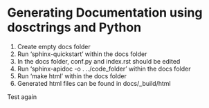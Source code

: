 # Generating Documentation using dosctrings and Python

1. Create empty docs folder
2. Run ‘sphinx-quickstart’ within the docs folder
3. In the docs folder, conf.py and index.rst should be edited
4. Run ‘sphinx-apidoc -o . ../code_folder’ within the docs folder
5. Run ‘make html’ within the docs folder
6. Generated html files can be found in docs/_build/html

Test again